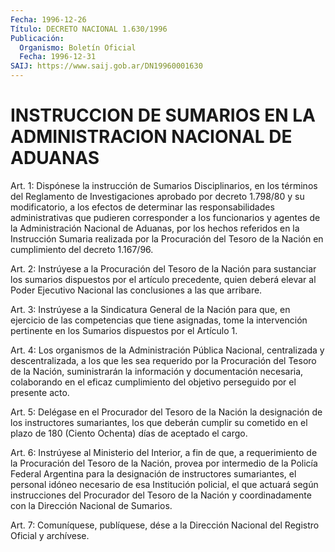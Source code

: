 ```yaml
---
Fecha: 1996-12-26
Título: DECRETO NACIONAL 1.630/1996
Publicación:
  Organismo: Boletín Oficial
  Fecha: 1996-12-31
SAIJ: https://www.saij.gob.ar/DN19960001630
---
```

# INSTRUCCION DE SUMARIOS EN LA ADMINISTRACION NACIONAL DE ADUANAS

<a id="1"></a>
Art. 1: Dispónese la instrucción de Sumarios Disciplinarios, en los  términos del Reglamento de Investigaciones aprobado por decreto 1.798/80  y  su  modificatorio,  a  los  efectos  de  determinar las responsabilidades  administrativas que pudieren corresponder  a  los funcionarios y agentes de la Administración Nacional de Aduanas, por los hechos referidos  en  la  Instrucción  Sumaria  realizada por la Procuración  del  Tesoro  de  la Nación en cumplimiento del  decreto 1.167/96.

<a id="2"></a>
Art.  2:  Instrúyese  a la Procuración del Tesoro de la Nación para sustanciar los sumarios dispuestos por el artículo precedente, quien deberá elevar al Poder Ejecutivo Nacional las conclusiones a las que arribare.

<a id="3"></a>
Art.  3: Instrúyese a la Sindicatura General de la Nación para que, en ejercicio  de  las  competencias  que  tiene  asignadas,  tome la intervención  pertinente  en los Sumarios dispuestos por el Artículo 1.

<a id="4"></a>
Art.  4: Los  organismos  de  la  Administración Pública Nacional, centralizada y descentralizada, a los  que  les sea requerido por la Procuración del Tesoro de la Nación, suministrarán  la información y documentación  necesaria, colaborando en el eficaz cumplimiento  del objetivo perseguido por el presente acto.

<a id="5"></a>
Art.  5:  Delégase  en  el  Procurador  del  Tesoro de la Nación la designación de los instructores sumariantes, los que deberán cumplir su cometido en el plazo de 180 (Ciento Ochenta)  días de aceptado el cargo.

<a id="6"></a>
Art.  6:  Instrúyese  al  Ministerio  del Interior, a fin de que, a requerimiento de la Procuración del Tesoro  de la Nación, provea por intermedio de la Policía Federal Argentina para  la  designación  de instructores  sumariantes,  el  personal  idóneo  necesario  de  esa Institución   policial,  el  que  actuará  según  instrucciones  del Procurador  del  Tesoro  de  la  Nación  y  coordinadamente  con  la Dirección Nacional de Sumarios.

<a id="7"></a>
Art.  7:  Comuníquese, publíquese, dése a la Dirección Nacional del Registro Oficial y archívese.